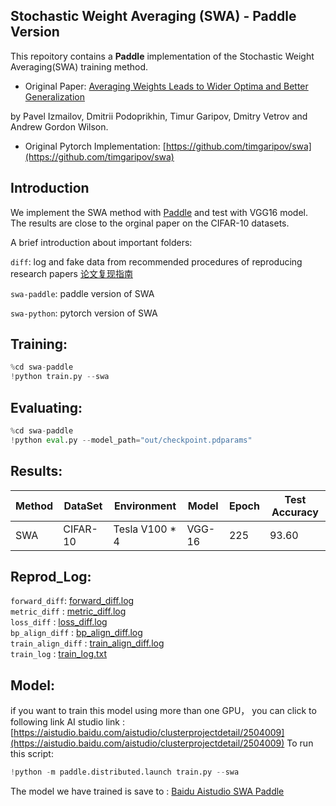 ## Stochastic Weight Averaging (SWA) - Paddle Version  

This repoitory contains a **Paddle** implementation of the Stochastic Weight Averaging(SWA) training method.

* Original Paper: [Averaging Weights Leads to Wider Optima and Better Generalization](https://arxiv.org/abs/1803.05407)

by Pavel Izmailov, Dmitrii Podoprikhin, Timur Garipov, Dmitry Vetrov and Andrew Gordon Wilson.

* Original Pytorch Implementation: [https://github.com/timgaripov/swa](https://github.com/timgaripov/swa)

## Introduction  

We implement the SWA method with [Paddle](https://github.com/PaddlePaddle/Paddle) and test with VGG16 model. The results  are close to the orginal paper on the CIFAR-10 datasets. 

A brief introduction about important folders:

`diff`: log and fake data from recommended procedures of reproducing research papers [论文复现指南](https://github.com/PaddlePaddle/models/blob/develop/docs/ThesisReproduction_CV.md#4)

`swa-paddle`: paddle version of SWA

`swa-python`: pytorch version of SWA

## Training:
```python
%cd swa-paddle 
!python train.py --swa  
```
## Evaluating:
```python 
%cd swa-paddle 
!python eval.py --model_path="out/checkpoint.pdparams" 
```

## Results:  

| Method  |DataSet| Environment | Model| Epoch| Test Accuracy|   
| --- | --- |--- | --- |---|---|  
| SWA| CIFAR-10| Tesla V100 * 4 | VGG-16 | 225 | 93.60 |  

## Reprod_Log:  

`forward_diff`: [forward_diff.log](https://github.com/ncpaddle/SWA/blob/master/diff/forward_diff.log)  
`metric_diff` : [metric_diff.log](https://github.com/ncpaddle/SWA/blob/master/diff/metric_diff.log)  
`loss_diff` : [loss_diff.log](https://github.com/ncpaddle/SWA/blob/master/diff/loss_diff.log)  
`bp_align_diff` : [bp_align_diff.log](https://github.com/ncpaddle/SWA/blob/master/diff/bp_align_diff.log)  
`train_align_diff` : [train_align_diff.log](https://github.com/ncpaddle/SWA/blob/master/diff/train_align_diff_log.log)  
`train_log` : [train_log.txt](https://github.com/ncpaddle/SWA/blob/master/diff/train_log.txt)
## Model:  
if you want to train this model using more than one GPU， you can click to following link 
AI studio link : [https://aistudio.baidu.com/aistudio/clusterprojectdetail/2504009](https://aistudio.baidu.com/aistudio/clusterprojectdetail/2504009)
To run this script:
```python
!python -m paddle.distributed.launch train.py --swa
```

The model we have trained is save to : [Baidu Aistudio SWA Paddle](https://aistudio.baidu.com/aistudio/datasetdetail/113415)  
